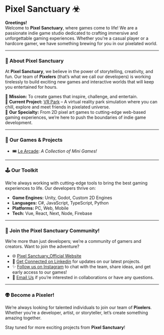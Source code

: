 # Pixel Sanctuary ☣

**Greetings!**  
Welcome to **Pixel Sanctuary**, where games come to life! We are a passionate indie game studio dedicated to crafting immersive and unforgettable gaming experiences. Whether you're a casual player or a hardcore gamer, we have something brewing for you in our pixelated world.

---

### 🔷 About Pixel Sanctuary

At **Pixel Sanctuary**, we believe in the power of storytelling, creativity, and fun. Our team of **Pixelers** (that’s what we call our developers) is working tirelessly to build exciting new games and interactive worlds that will keep you entertained for hours.

🔸 **Mission:** To create games that inspire, challenge, and entertain.  
🔸 **Current Project:** [VR Park](https://github.com/PixelSanctuary) – A virtual reality park simulation where you can chill, explore and meet friends in pixelated universe.  
🔸 **Our Specialty:** From 2D pixel art games to cutting-edge web-based gaming experiences, we’re here to push the boundaries of indie game development.

---

### 💾 Our Games & Projects

- 🎟️ [Le Arcade](https://pixelsanctuary.github.io/Le-Arcade/): *A Collection of Mini Games!*

---

### 🕹️ Our Toolkit

We’re always working with cutting-edge tools to bring the best gaming experiences to life. Our developers thrive on:

- **Game Engines:** Unity, Godot, Custom 2D Engines
- **Languages:** C#, JavaScript, TypeScript, Python
- **Platforms:** PC, Web, Mobile
- **Tech:** Vue, React, Next, Node, Firebase

---

### 🚀 Join the Pixel Sanctuary Community!

We’re more than just developers; we’re a community of gamers and creators. Want to join the adventure?

- 🌐 [Pixel Sanctuary_Official Website](https://pixelsanctuary.vercel.app/)
- 🪪 [Get Connected on Linkedin](https://www.linkedin.com/company/pixel-sanctuary) for updates on our latest projects.
- ✨ [Follow us on Instagram](https://www.instagram.com/pixel_sanctuary/) to chat with the team, share ideas, and get early access to our games!
- 📧 [Email Us](mailto:sanctuarypixel@gmail.com) if you’re interested in collaborations or have any questions.

---

### 👽 Become a Pixeler!

We’re always looking for talented individuals to join our team of **Pixelers**. Whether you’re a developer, artist, or storyteller, let’s create something amazing together.

Stay tuned for more exciting projects from **Pixel Sanctuary**!



<!---
PixelSanctuary/PixelSanctuary is a ✨ special ✨ repository because its `README.md` (this file) appears on your GitHub profile.
You can click the Preview link to take a look at your changes.
--->
